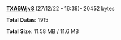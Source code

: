 [**TXA6Wjv8**](/data/TXA6Wjv8.txt) (27/12/22 - 16:39)- 20452 bytes

**Total Datas**: 1915

**Total Size**: 11.58 MB / 11.6 MB